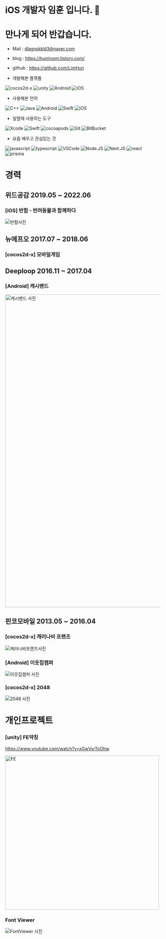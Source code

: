 # iOS 개발자 임훈 입니다. 👋
# 만나게 되어 반갑습니다. 
- Mail : dlagnskkld3@naver.com
- blog : https://huniroom.tistory.com/
- github : https://github.com/LimHun

- 개발해본 플렛폼

![cocos2d-x](https://img.shields.io/badge/-cocos2dx-black?style=plastic&logo=cocos2d-x)
![unity](https://img.shields.io/badge/-unity-black?style=plastic&logo=unity)
![Android](https://img.shields.io/badge/-android-black?style=plastic&logo=android)
![iOS](https://img.shields.io/badge/-iOS-black?style=plastic&logo=iOS)

- 사용해본 언어

![C++](https://img.shields.io/badge/-C&#43;&#43;-black?style=plastic&logo=c++)
![Java](https://img.shields.io/badge/-java-black?style=plastic&logo=java)
![Android](https://img.shields.io/badge/-android-black?style=plastic&logo=android)
![Swift](https://img.shields.io/badge/-Swift-black?style=plastic&logo=swift)
![iOS](https://img.shields.io/badge/-iOS-black?style=plastic&logo=iOS)

- 일할때 사용하는 도구

![Xcode](https://img.shields.io/badge/-Xcode-black?style=plastic&logo=xcode)
![Swift](https://img.shields.io/badge/-Swift-black?style=plastic&logo=swift)
![cocoapods](https://img.shields.io/badge/-cocoapods-black?style=plastic&logo=cocoapods)
![Git](https://img.shields.io/badge/-Git-black?style=plastic&logo=git)
![BitBucket](https://img.shields.io/badge/-BitBucket-black?style=plastic&logo=bitbucket)

- 요즘 배우고 관심있는 것

![javascript](https://img.shields.io/badge/-javascript-black?style=plastic&logo=javascript)
![typescript](https://img.shields.io/badge/-typescript-black?style=plastic&logo=typescript)
![VSCode](https://img.shields.io/badge/-VSCode-black?style=plastic&logo=VSCode)
![Node.JS](https://img.shields.io/badge/-Node.JS-black?style=plastic&logo=Node.js)
![Next.JS](https://img.shields.io/badge/-Next.JS-black?style=plastic&logo=Next.js)
![react](https://img.shields.io/badge/-react-black?style=plastic&logo=react)
![prisma](https://img.shields.io/badge/-prisma-black?style=plastic&logo=prisma)

# 경력 
## 위드공감 2019.05 ~ 2022.06 
### [iOS] 반함 - 반려동물과 함께하다 
![반함사진](https://user-images.githubusercontent.com/14371570/174119716-acd35c98-3bcd-4747-9e3e-aca5216f79c1.png)

## 뉴에프오 2017.07 ~ 2018.06 
### [cocos2d-x] 모바일게임 

## Deeploop 2016.11 ~ 2017.04
### [Android] 캐시밴드 
<img width="1010" alt="캐시밴드 사진" src="https://user-images.githubusercontent.com/14371570/174129117-d8c8055d-3d1a-46df-89a2-673a9f67ecb7.png">

## 핀코모바일 2013.05 ~ 2016.04
### [cocos2d-x] 캐러나비 프랜즈
![캐러나비프랜즈사진](https://user-images.githubusercontent.com/14371570/174129011-feb16a8c-34c0-4cd5-9a3f-759d10ad2e5a.png)

### [Android] 이웃집캠퍼 
![이웃집캠퍼 사진](https://user-images.githubusercontent.com/14371570/174129716-37a9ee53-0760-484a-8b29-4a37f50b9598.png)

### [cocos2d-x] 2048
![2048 사진](https://user-images.githubusercontent.com/14371570/174129688-8b9183a3-85cd-4d48-90e6-fbf484d3559b.png)

# 개인프로젝트
### [unity] FE약칭
https://www.youtube.com/watch?v=xGwVsrToOhw

<img width="498" alt="FE" src="https://user-images.githubusercontent.com/14371570/174130958-d655a823-a5b3-4c2d-8278-b6b43b934889.png">

### Font Viewer 
![FontViewer 사진](https://user-images.githubusercontent.com/14371570/174132654-ca8c2676-4678-48c9-bdcf-fd3d4462e12e.png)
<!--
**LimHun/LimHun** is a ✨ _special_ ✨ repository because its `README.md` (this file) appears on your GitHub profile.

Here are some ideas to get you started:

- 🔭 I’m currently working on ...
- 🌱 I’m currently learning ...
- 👯 I’m looking to collaborate on ...
- 🤔 I’m looking for help with ...
- 💬 Ask me about ...
- 📫 How to reach me: ...
- 😄 Pronouns: ...
- ⚡ Fun fact: ...
-->
